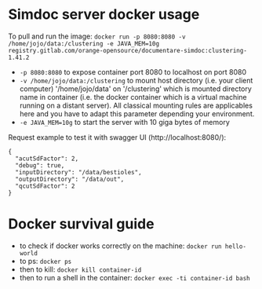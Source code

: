 # Simdoc server docker usage

To pull and run the image: `docker run -p 8080:8080 -v /home/jojo/data:/clustering -e JAVA_MEM=10g registry.gitlab.com/orange-opensource/documentare-simdoc:clustering-1.41.2`

 - `-p 8080:8080` to expose container port 8080 to localhost on port 8080
 - `-v /home/jojo/data:/clustering` to mount host directory (i.e. your client computer) '/home/jojo/data' on '/clustering' which is mounted directory name in container (i.e. the docker container which is a virtual machine running on a distant server). All classical mounting rules are applicables here and you have to adapt this parameter depending your environment.
 - `-e JAVA_MEM=10g` to start the server with 10 giga bytes of memory

Request example to test it with swagger UI (http://localhost:8080/):
```
{
  "acutSdFactor": 2,
  "debug": true,
  "inputDirectory": "/data/bestioles",
  "outputDirectory": "/data/out",
  "qcutSdFactor": 2
}
```

# Docker survival guide

 - to check if docker works correctly on the machine: `docker run hello-world`
 - to ps: `docker ps`
 - then to kill: `docker kill container-id`
 - then to run a shell in the container: `docker exec -ti container-id bash`
